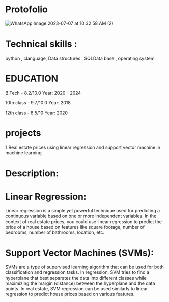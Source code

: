 # Protofolio 

  ![WhatsApp Image 2023-07-07 at 10 32 58 AM (2)](https://github.com/manikantareddychamala/Mani.Portfolio/assets/162694056/18f3bec3-7f07-4adc-8433-6235429d4e14)

# Technical skills : 
python , clanguage, Data structures , SQLData base , operating system

# EDUCATION
B.Tech - 8.2/10.0    Year: 2020 - 2024

10th class - 9.7/10.0    Year: 2018

12th class - 8.5/10      Year: 2020

# projects
1.Real estate prices using linear regression and support vector machine in machine learning
# Description:

# Linear Regression:

Linear regression is a simple yet powerful technique used for predicting a continuous variable based on one or more independent variables.
In the context of real estate prices, you could use linear regression to predict the price of a house based on features like square footage, number of bedrooms, number of bathrooms, location, etc.

# Support Vector Machines (SVMs):

SVMs are a type of supervised learning algorithm that can be used for both classification and regression tasks.
In regression, SVM tries to find a hyperplane that best separates the data into different classes while maximizing the margin (distance) between the hyperplane and the data points.
In real estate, SVM regression can be used similarly to linear regression to predict house prices based on various features.
